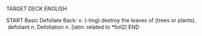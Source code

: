 TARGET DECK
ENGLISH

START
Basic
Defoliate
Back: v. (-ting) destroy the leaves of (trees or plants).  defoliant n. Defoliation n. [latin: related to *foil2]
END
